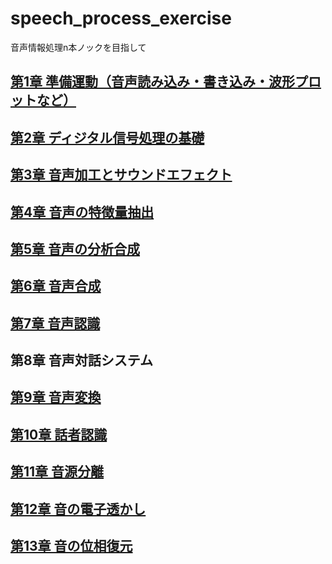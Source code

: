 # speech_process_exercise
音声情報処理n本ノックを目指して

## [第1章 準備運動（音声読み込み・書き込み・波形プロットなど）](https://github.com/tam17aki/speech_process_exercise/tree/master/WarmUp)
## [第2章 ディジタル信号処理の基礎](https://github.com/tam17aki/speech_process_exercise/tree/master/DigitalSignalProcessing)
## [第3章 音声加工とサウンドエフェクト](https://github.com/tam17aki/speech_process_exercise/tree/master/SoundEffect)
## [第4章 音声の特徴量抽出](https://github.com/tam17aki/speech_process_exercise/tree/master/SpeechAnalysis)
## [第5章 音声の分析合成](https://github.com/tam17aki/speech_process_exercise/tree/master/SpeechAnalysisSynthesis)
## [第6章 音声合成](https://github.com/tam17aki/speech_process_exercise/tree/master/SpeechSynthesis)
## [第7章 音声認識](https://github.com/tam17aki/speech_process_exercise/tree/master/SpeechRecognition)
## 第8章 音声対話システム
## [第9章 音声変換](https://github.com/tam17aki/speech_process_exercise/tree/master/VoiceConversion)
## [第10章 話者認識](https://github.com/tam17aki/speech_process_exercise/tree/master/SpeakerRecognition)
## [第11章 音源分離](https://github.com/tam17aki/speech_process_exercise/tree/master/AudioSourceSeparation)
## [第12章 音の電子透かし](https://github.com/tam17aki/speech_process_exercise/tree/master/AudioWatermark)
## [第13章 音の位相復元](https://github.com/tam17aki/speech_process_exercise/tree/master/PhaseRetrieval)
